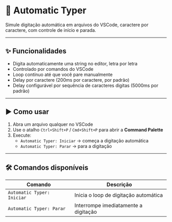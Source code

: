 # 🧠 Automatic Typer

Simule digitação automática em arquivos do VSCode, caractere por caractere, com controle de início e parada.

---

## ✨ Funcionalidades

- Digita automaticamente uma string no editor, letra por letra
- Controlado por comandos do VSCode
- Loop contínuo até que você pare manualmente
- Delay por caractere (200ms por caractere, por padrão)
- Delay configurável por sequência de caracteres digitas (5000ms por padrão)

---

## ▶️ Como usar

1. Abra um arquivo qualquer no VSCode
2. Use o atalho `Ctrl+Shift+P` / `Cmd+Shift+P` para abrir a **Command Palette**
3. Execute:
   - `Automatic Typer: Iniciar` → começa a digitação automática
   - `Automatic Typer: Parar` → para a digitação

---

## 🛠 Comandos disponíveis

| Comando                      | Descrição                              |
| ---------------------------- | ---------------------------------------- |
| `Automatic Typer: Iniciar` | Inicia o loop de digitação automática |
| `Automatic Typer: Parar`   | Interrompe imediatamente a digitação   |
